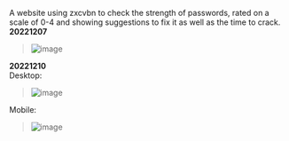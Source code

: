 A website using zxcvbn to check the strength of passwords, rated on a scale of 0-4 and showing suggestions to fix it as well as the time to crack.</br>
**20221207**</br>
> ![image](https://user-images.githubusercontent.com/50123021/206679851-75ef7272-a0e9-4027-b58c-8bd77ac1629c.png)

**20221210**</br>
Desktop:
> ![image](https://user-images.githubusercontent.com/50123021/206826930-6fd3e09a-f166-46f2-81f6-eb4df3a26c64.png)

Mobile:
> ![image](https://user-images.githubusercontent.com/50123021/206826917-296a9641-eff4-41d4-8e9d-6c8593b7dede.png)

